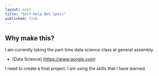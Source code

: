 ```yaml
---
layout: post
title: "Self-Help Bot Specs"
published: true
---
```


## Why make this?

I am currently taking the part-time data science class at general assembly.

* [Data	Science] (https://www.google.com)

 I need to create a final project. I am using the skills that I have learned
